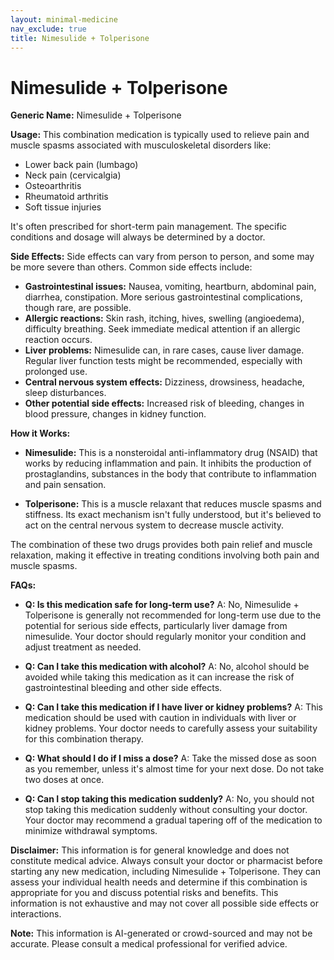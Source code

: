 ```yaml
---
layout: minimal-medicine
nav_exclude: true
title: Nimesulide + Tolperisone
---
```


# Nimesulide + Tolperisone

**Generic Name:** Nimesulide + Tolperisone

**Usage:** This combination medication is typically used to relieve pain and muscle spasms associated with musculoskeletal disorders like:

* Lower back pain (lumbago)
* Neck pain (cervicalgia)
* Osteoarthritis
* Rheumatoid arthritis
* Soft tissue injuries

It's often prescribed for short-term pain management.  The specific conditions and dosage will always be determined by a doctor.

**Side Effects:**  Side effects can vary from person to person, and some may be more severe than others.  Common side effects include:

* **Gastrointestinal issues:** Nausea, vomiting, heartburn, abdominal pain, diarrhea, constipation.  More serious gastrointestinal complications, though rare, are possible.
* **Allergic reactions:** Skin rash, itching, hives, swelling (angioedema), difficulty breathing.  Seek immediate medical attention if an allergic reaction occurs.
* **Liver problems:**  Nimesulide can, in rare cases, cause liver damage.  Regular liver function tests might be recommended, especially with prolonged use.
* **Central nervous system effects:** Dizziness, drowsiness, headache, sleep disturbances.
* **Other potential side effects:**  Increased risk of bleeding, changes in blood pressure, changes in kidney function.


**How it Works:**

* **Nimesulide:** This is a nonsteroidal anti-inflammatory drug (NSAID) that works by reducing inflammation and pain.  It inhibits the production of prostaglandins, substances in the body that contribute to inflammation and pain sensation.

* **Tolperisone:** This is a muscle relaxant that reduces muscle spasms and stiffness.  Its exact mechanism isn't fully understood, but it's believed to act on the central nervous system to decrease muscle activity.

The combination of these two drugs provides both pain relief and muscle relaxation, making it effective in treating conditions involving both pain and muscle spasms.

**FAQs:**

* **Q: Is this medication safe for long-term use?** A:  No, Nimesulide + Tolperisone is generally not recommended for long-term use due to the potential for serious side effects, particularly liver damage from nimesulide.  Your doctor should regularly monitor your condition and adjust treatment as needed.

* **Q: Can I take this medication with alcohol?** A:  No, alcohol should be avoided while taking this medication as it can increase the risk of gastrointestinal bleeding and other side effects.

* **Q: Can I take this medication if I have liver or kidney problems?** A:  This medication should be used with caution in individuals with liver or kidney problems. Your doctor needs to carefully assess your suitability for this combination therapy.

* **Q:  What should I do if I miss a dose?** A: Take the missed dose as soon as you remember, unless it's almost time for your next dose. Do not take two doses at once.

* **Q:  Can I stop taking this medication suddenly?** A:  No, you should not stop taking this medication suddenly without consulting your doctor.  Your doctor may recommend a gradual tapering off of the medication to minimize withdrawal symptoms.

**Disclaimer:** This information is for general knowledge and does not constitute medical advice.  Always consult your doctor or pharmacist before starting any new medication, including Nimesulide + Tolperisone.  They can assess your individual health needs and determine if this combination is appropriate for you and discuss potential risks and benefits.  This information is not exhaustive and may not cover all possible side effects or interactions.


**Note:** This information is AI-generated or crowd-sourced and may not be accurate. Please consult a medical professional for verified advice.